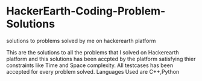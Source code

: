 # HackerEarth-Coding-Problem-Solutions
solutions to problems solved by me on hackerearth platform

This are the solutions to all the problems that I solved on Hackerearth platform and this solutions has been accpted by the platform satisfying thier constraints like Time and Space complexity.
All testcases has been accepted for every problem solved.
Languages Used are C++,Python
